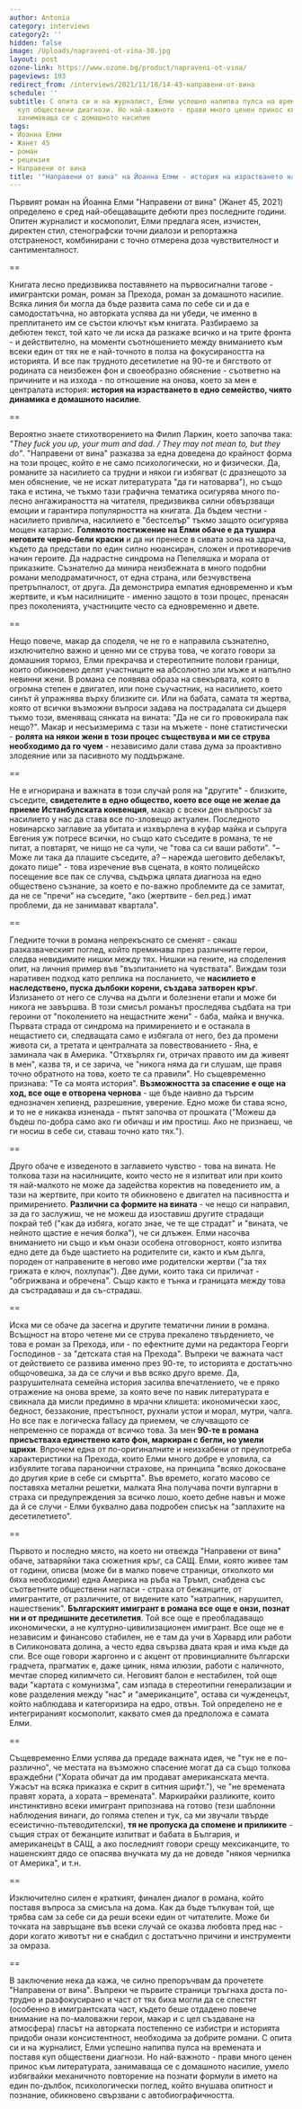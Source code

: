 ```yaml
---
author: Antonia
category: interviews
category2: ''
hidden: false
image: /Uploads/napraveni-ot-vina-30.jpg
layout: post
ozone-link: https://www.ozone.bg/product/napraveni-ot-vina/
pageviews: 193
redirect_from: /interviews/2021/11/18/14-43-направени-от-вина
schedule: ''
subtitle: С опита си и на журналист, Елми успешно напипва пулса на времената и поставя
  куп обществени диагнози. Но най-важното - прави много ценен принос към литературата,
  занимаваща се с домашното насилие
tags:
- Йоанна Елми
- Жанет 45
- роман
- рецензия
- Направени от вина
title: '"Направени от вина" на Йоанна Елми - история на израстването на три фронта '
---
```


Първият роман на Йоанна Елми "Направени от вина" (Жанет 45, 2021) определено е сред най-обещаващите дебюти през последните години. Опитен журналист и космополит, Елми предлага ясен, изчистен, директен стил, стенографски точни диалози и репортажна отстраненост, комбинирани с точно отмерена доза чувствителност и сантименталност.

\==

Книгата лесно предизвиква поставянето на първосигнални тагове - имигрантски роман, роман за Прехода, роман за домашното насилие. Всяка линия би могла да бъде развита сама по себе си и да е самодостатъчна, но авторката успява да ни убеди, че именно в преплитането им се състои ключът към книгата. Разбираемо за дебютен текст, той като че ли иска да разкаже всичко и на трите фронта - и действително, на моменти съотношението между вниманието към всеки един от тях не е най-точното в полза на фокусираността на историята. И все пак трудното десетилетие на 90-те и бягството от родината са неизбежен фон и своеобразно обяснение - съответно на причините и на изхода - по отношение на онова, което за мен е централата история: **история на израстването в едно семейство, чиято динамика е домашното насилие**. 

\==

Вероятно знаете стихотворението на Филип Ларкин, което започва така: *"They fuck you up, your mum and dad. / They may not mean to, but they do"*. "Направени от вина" разказва за една доведена до крайност форма на този процес, който е не само психологически, но и физически. Да, романите за насилието са трудни и някои ги избягват (с дразнещото за мен обяснение, че не искат литературата "да ги натоварва"), но също така е истина, че тъкмо тази графична тематика осигурява много по-лесно ангажираността на читателя, предизвиква силни обвързващи емоции и гарантира популярността на книгата. Да бъдем честни - насилието привлича, насилието е "бестселър" тъкмо защото осигурява мощен катарзис. **Голямото постижение на Елми обаче е да тушира неговите черно-бели краски** и да ни пренесе в сивата зона на здрача, където да представи по един силно нюансиран, сложен и противоречив начин героите. Да надрастне синдрома на Пепеляшка и морала от приказките. Съзнателно да минира неизбежната в много подобни романи мелодраматичност, от една страна, или безчувствена претръпналост, от друга. Да демонстрира емпатия едновременно и към жертвите, и към насилниците - именно защото в този процес, пренасян през поколенията, участниците често са едновременно и двете.  

\==

Нещо повече, макар да споделя, че не го е направила съзнателно, изключително важно и ценно ми се струва това, че когато говори за домашния тормоз, Елми прекрачва и стереотипните полови граници, които обикновено делят участниците на абсолютно зли мъже и напълно невинни жени. В романа се появява образа на свекървата, която в огромна степен е двигател, или поне съучастник, на насилието, което синът й упражнява върху близките си. Или на бабата, самата тя жертва, която от всички възможни въпроси задава на пострадалата си дъщеря тъкмо този, вменяващ сянката на вината: "Да не си го провокирала пак нещо?". Макар и несъизмерима с тази на мъжете - поне статистически - **ролята на някои жени в този процес съществува и ми се струва необходимо да го чуем** - независимо дали става дума за проактивно злодеяние или за пасивното му поддържане.

\==

Не е игнорирана и важната в този случай роля на "другите" - близките, съседите, **свидетелите в едно общество, което все още не желае да приеме Истанбулската конвенция**, макар с всеки ден въпросът за насилието у нас да става все по-зловещо актуален. Последното новинарско заглавие за убитата и изхвърлена в куфар майка и съпруга Евгения уж потресе всички, но също като съседите в романа, те не питат, а повтарят, че нищо не са чули, че "това са си ваши работи". "– Може ли така да плашите съседите, а? – нарежда шеговито дебелакът, докато пише" - това изречение във сцената, в която полицейско посещение все пак се случва, съдържа цялата диагноза на едно обществено съзнание, за което е по-важно проблемите да се замитат, да не се "пречи" на съседите, "ако (жертвите - бел.ред.) имат проблеми, да не занимават квартала".  

\==

Гледните точки в романа непрекъснато се сменят - сякаш разказваческият поглед, който преминава през различните герои, следва невидимите нишки между тях. Нишки на гените, на споделения опит, на личния пример във "възпитанието на чувствата". Виждам този наративен подход като реплика на посланието, че **насилието е наследствено, пуска дълбоки корени, създава затворен кръг**. Излизането от него се случва на дълги и болезнени етапи и може би никога не завършва. В този смисъл романът проследява съдбата на три героини от "поколението на нещастните жени" - баба, майка и внучка. Първата страда от синдрома на примирението и е останала в нещастието си, следващата само е избягала от него, без да промени живота си, а третата и централната за повествованието - Яна, е заминала чак в Америка. "Отхвърлях ги, отричах правото им да живеят в мен", казва тя, и се зарича, че "никога няма да ги слушам, ще правя точно обратното на това, което те са правили". Но същевременно признава: "Те са моята история". **Възможността за спасение е още на ход, все още е отворена чернова** - ще бъде наивно да търсим еднозначен хепиенд, разрешение, уверение. Едно може би става ясно, и то не е никаква изненада - пътят започва от прошката ("Можеш да бъдеш по-добра само ако ги обичаш и им простиш. Ако не признаеш, че ги носиш в себе си, ставаш точно като тях."). 

\==

Друго обаче е изведеното в заглавието чувство - това на вината. Не толкова тази на насилниците, които често не я изпитват или при които тя най-малкото не може да задейства коректив на поведението им, а тази на жертвите, при които тя обикновено е двигател на пасивността и примирението. **Различни са формите на вината** - че нещо си направил, за да го заслужиш, че не можеш да изоставиш другите страдащи покрай теб ("как да избяга, когато знае, че те ще страдат" и "вината, че нейното щастие е нечия болка"), че си длъжен. Елми насочва вниманието ни също и към онази особена отговорност, която изпитва едно дете да бъде щастието на родителите си, както и към дълга, породен от направените в негово име родителски жертви ("за тях грижата е ключ, похлупак"). Две думи, които така си приличат - "обгрижвана и обречена". Също както е тънка и границата между това да състрадаваш и да съ-страдаш.

\==

Иска ми се обаче да засегна и другите тематични линии в романа. Всъщност на второ четене ми се струва прекалено твърдението, че това е роман за Прехода, или - по ефектните думи на редактора Георги Господинов - за "детската стая на Прехода". Въпреки че важната част от действието се развива именно през 90-те, то историята е достатъчно общочовешка, за да се случи и във всяко друго време. Да, разрушителната семейна история засилва впечатлението, че е пряко отражение на онова време, за която вече по навик литературата е свикнала да мисли предимно в мрачни клишета: икономически хаос, бедност, беззаконие, престъпност, рухнали устои и морал, мутри, чалга. Но все пак е логическа fallacy да приемем, че случващото се непременно се поражда от всичко това. За мен **90-те в романа присъстваха единствено като фон, маркиран с бегли, но умели щрихи**. Впрочем една от по-оригиналните и неизхабени от преупотреба характеристики на Прехода, които Елми много добре е уловила, са избуялите тогава параноични страхове, на принципа "всяко докосване до другия крие в себе си смъртта". Във времето, когато масово се поставяха метални решетки, малката Яна получава почти вулгарни в страха си предупреждения за всичко лошо, което дебне навън и може да й се случи - Елми буквално дава подробен списък на "заплахите на десетилетието".

\==

Първото и последно място, на което ни отвежда "Направени от вина" обаче, затваряйки така сюжетния кръг, са САЩ. Елми, която живее там от години, описва (може би в малко повече страници, отколкото ми бяха необходими) една Америка на ръба на Тръмп, снабдена със съответните обществени нагласи - страха от бежанците, от имигрантите, от различните, от видените като "натрапник, нарушител, нашественик". **Българският имигрант в романа все още е онзи, познат ни и от предишните десетилетия**. Той все още е преобладаващо икономически, а не културно-цивилизационен имигрант. Все още не е независим и финансово стабилен, не е там да учи в Харвард или работи в Силиконовата долина, а често едва свързва двата края и има къде да спи. Все още говори жаргонно и с акцент от провинциалните български градчета, прагматик е, даже циник, няма илюзии, работи с наличното, мечтае според килимчето си. Неговият балон е нестабилен, той още вади "картата с комунизма", сам изпада в стереотипни генерализации и кове разделения между "нас" и "американците", остава си чужденецът, който наблюдава и категоризира на едро, отвън. Той определено не е интегрираният космополит, каквато смея да предположа е самата Елми. 

\==

Същевременно Елми успява да предаде важната идея, че "тук не е по-различно", че местата на възможно спасение могат да са също толкова враждебни ("Хората обичат да им продават американската мечта. Ужасът на всяка приказка е скрит в ситния шрифт."), че "не времената правят хората, а хората – времената". Маркирайки разликите, които инстинктивно всеки имигрант припознава на готово (тези шаблонни наблюдения винаги, до голяма степен и тук, са ми звучали твърде есеистично-пътеводителски), **тя не пропуска да спомене и приликите** - същия страх от бежанците изпитват и бабата в България, и американецът в САЩ, а ако последният говори срещу мексиканците, то нашенският дядо се опасява внучката му да не доведе "някоя чернилка от Америка", и т.н.

\==

Изключително силен е краткият, финален диалог в романа, който поставя въпроса за смисъла на дома. Как да бъде тълкуван той, ще трябва сам за себе си да реши всеки един от читателите. Може би точката на завръщане във всеки случай се оказва любовта пред нас - дори когато животът ни е снабдил с достатъчно причини и инструменти за омраза. 

\==

В заключение нека да кажа, че силно препоръчвам да прочетете "Направени от вина". Въпреки че първите страници тръгнаха доста по-трудно и разфокусирано и част от тях биха могли да се спестят (особенно в имигрантската част, където беше отдадено повече внимание на по-маловажни герои, макар и с цел създаване на атмосфера) гласът на авторката постепенно се избистри и историята придоби онази консистентност, необходима за добрите романи. С опита си и на журналист, Елми успешно напипва пулса на времената и поставя куп обществени диагнози. Но най-важното - прави много ценен принос към литературата, занимаваща се с домашното насилие, умело избягвайки механичното повторение на познати формули в името на един по-дълбок, психологически поглед, който внушава опитност и познание, обикновено свързвани с автобиографичността.